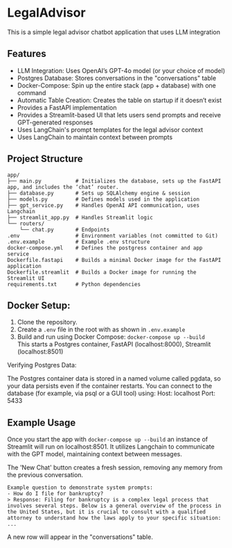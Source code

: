 # LegalAdvisor
This is a simple legal advisor chatbot application that uses LLM integration


## Features

- LLM Integration: Uses OpenAI’s GPT-4o model (or your choice of model)
- Postgres Database: Stores conversations in the "conversations" table
- Docker-Compose: Spin up the entire stack (app + database) with one command
- Automatic Table Creation: Creates the table on startup if it doesn’t exist
- Provides a FastAPI implementation
- Provides a Streamlit-based UI that lets users send prompts and receive GPT-generated responses
- Uses LangChain's prompt templates for the legal advisor context
- Uses LangChain to maintain context between prompts

## Project Structure

```
app/
├── main.py           # Initializes the database, sets up the FastAPI app, and includes the ‘chat’ router.
├── database.py       # Sets up SQLAlchemy engine & session
├── models.py         # Defines models used in the application
├── gpt_service.py    # Handles OpenAI API communication, uses Langchain
├── streamlit_app.py  # Handles Streamlit logic
└── routers/
    └── chat.py       # Endpoints
.env                  # Environment variables (not committed to Git)
.env.example          # Example .env structure
docker-compose.yml    # Defines the postgress container and app service
Dockerfile.fastapi    # Builds a minimal Docker image for the FastAPI application
Dockerfile.streamlit  # Builds a Docker image for running the Streamlit UI
requirements.txt      # Python dependencies
```

## Docker Setup:

1. Clone the repository.
2. Create a `.env` file in the root with as shown in ```.env.example```   
3. Build and run using Docker Compose: ```docker-compose up --build``` \
   This starts a Postgres container, FastAPI (localhost:8000), Streamlit (localhost:8501)

Verifying Postgres Data:

The Postgres container data is stored in a named volume called pgdata, so your data persists even if the container restarts. You can connect to the database (for example, via psql or a GUI tool) using: Host: localhost Port: 5433

## Example Usage

Once you start the app with ```docker-compose up --build``` an instance of Streamlit will run on localhost:8501.
It utilizes Langchain to communicate with the GPT model, maintaining context between messages.

The 'New Chat' button creates a fresh session, removing any memory from the previous conversation.

```
Example question to demonstrate system prompts:
- How do I file for bankruptcy?
> Response: Filing for bankruptcy is a complex legal process that involves several steps. Below is a general overview of the process in the United States, but it is crucial to consult with a qualified attorney to understand how the laws apply to your specific situation:
...
```


A new row will appear in the "conversations" table.
